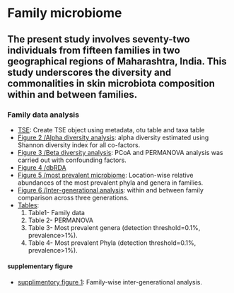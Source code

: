 # Family microbiome
## The present study involves seventy-two individuals from fifteen families in two geographical regions of Maharashtra, India. This study underscores the diversity and commonalities in skin microbiota composition within and between families. ##

### Family data analysis

- [TSE](fam_TSE.Rmd): Create TSE object using metadata, otu table and taxa table
- [Figure 2 /Alpha diversity analysis](tse_alpha.md): alpha diversity estimated using Shannon diversity index for all co-factors.
- [Figure 3 /Beta diversity analysis](tse_beta.md): PCoA and PERMANOVA analysis was carried out with confounding factors.
- [Figure 4 /dbRDA](RDA.md)
- [Figure 5 /most prevalent microbiome](tse_core.md): Location-wise relative abundances of the most prevalent phyla and genera in families.
- [Figure 6 /Inter-generational analysis](Intergeneration_analysis.md): within and between family comparison across three generations.
- [Tables](tables.md): 
   1. Table1- Family data
   2. Table 2- PERMANOVA
   3. Table 3- Most prevalent genera (detection threshold=0.1%, prevalence>1%).
   4. Table 4-  Most prevalent Phyla (detection threshold=0.1%, prevalence>1%).

#### supplementary figure
- [supplimentory figure 1](supplimentory.md): Family-wise inter-generational analysis.
